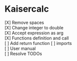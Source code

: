 ﻿# Kaisercalc


[X] Remove spaces  
[X] Change integer to double  
[X] Accept expression as arg  
[X] Functions definition and call  
[ ] Add return function
[ ] imports  
[ ] User manual  
[ ] Resolve TODOs  
